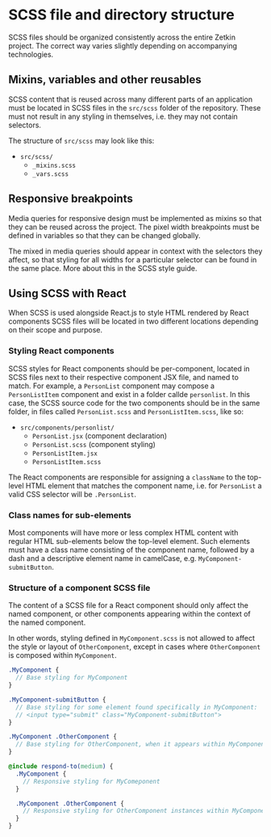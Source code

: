 # SCSS file and directory structure
SCSS files should be organized consistently across the entire Zetkin project.
The correct way varies slightly depending on accompanying technologies.

## Mixins, variables and other reusables
SCSS content that is reused across many different parts of an application must
be located in SCSS files in the `src/scss` folder of the repository. These must
not result in any styling in themselves, i.e. they may not contain selectors.

The structure of `src/scss` may look like this:

* `src/scss/`
  * `_mixins.scss`
  * `_vars.scss`

## Responsive breakpoints
Media queries for responsive design must be implemented as mixins so that they
can be reused across the project. The pixel width breakpoints must be defined
in variables so that they can be changed globally.

The mixed in media queries should appear in context with the selectors they
affect, so that styling for all widths for a particular selector can be found
in the same place. More about this in the SCSS style guide.

## Using SCSS with React
When SCSS is used alongside React.js to style HTML rendered by React components
SCSS files will be located in two different locations depending on their scope
and purpose.

### Styling React components
SCSS styles for React components should be per-component, located in SCSS files
next to their respective component JSX file, and named to match. For example,
a `PersonList` component may compose a `PersonListItem` component and exist in
a folder callde `personlist`. In this case, the SCSS source code for the two
components should be in the same folder, in files called `PersonList.scss` and
`PersonListItem.scss`, like so:

* `src/components/personlist/`
  - `PersonList.jsx` (component declaration)
  - `PersonList.scss` (component styling)
  - `PersonListItem.jsx`
  - `PersonListItem.scss`

The React components are responsible for assigning a `className` to the
top-level HTML element that matches the component name, i.e. for `PersonList` a
valid CSS selector will be `.PersonList`.

### Class names for sub-elements
Most components will have more or less complex HTML content with regular HTML
sub-elements below the top-level element. Such elements must have a class name
consisting of the component name, followed by a dash and a descriptive element
name in camelCase, e.g. `MyComponent-submitButton`.

### Structure of a component SCSS file
The content of a SCSS file for a React component should only affect the named
component, or other components appearing within the context of the named
component.

In other words, styling defined in `MyComponent.scss` is not allowed to affect
the style or layout of `OtherComponent`, except in cases where `OtherComponent`
is composed within `MyComponent`.

```scss
.MyComponent {
  // Base styling for MyComponent
}

.MyComponent-submitButton {
  // Base styling for some element found specifically in MyComponent:
  // <input type="submit" class="MyComponent-submitButton">
}

.MyComponent .OtherComponent {
  // Base styling for OtherComponent, when it appears within MyComponent
}

@include respond-to(medium) {
  .MyComponent {
    // Responsive styling for MyComeponent
  }

  .MyComponent .OtherComponent {
    // Responsive styling for OtherComponent instances within MyComponent
  }
}
```
